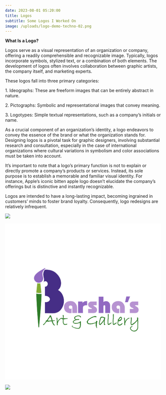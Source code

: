```yaml
---
date: 2023-08-01 05:20:00
title: Logos
subtitle: Some Logos I Worked On
image: /uploads/logo-demo-techno-02.png
---
```

**What Is a Logo?**

Logos serve as a visual representation of an organization or company, offering a readily comprehensible and recognizable image. Typically, logos incorporate symbols, stylized text, or a combination of both elements. The development of logos often involves collaboration between graphic artists, the company itself, and marketing experts.

These logos fall into three primary categories:

1\. Ideographs: These are freeform images that can be entirely abstract in nature.

2\. Pictographs: Symbolic and representational images that convey meaning.

3\. Logotypes: Simple textual representations, such as a company’s initials or name.

As a crucial component of an organization’s identity, a logo endeavors to convey the essence of the brand or what the organization stands for. Designing logos is a pivotal task for graphic designers, involving substantial research and consultation, especially in the case of international organizations where cultural variations in symbolism and color associations must be taken into account.

It’s important to note that a logo’s primary function is not to explain or directly promote a company’s products or services. Instead, its sole purpose is to establish a memorable and familiar visual identity. For instance, Apple’s iconic bitten apple logo doesn’t elucidate the company’s offerings but is distinctive and instantly recognizable.

Logos are intended to have a long-lasting impact, becoming ingrained in customers’ minds to foster brand loyalty. Consequently, logo redesigns are relatively infrequent.



![](/uploads/350362148-1990052071331822-6436381138019205944-n.jpg)

![](/uploads/barsha-s-logo.jpg)

![](/uploads/274595330-3032227853760905-8320599030156203321-n.jpg)